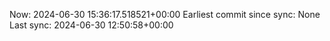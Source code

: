 Now: 2024-06-30 15:36:17.518521+00:00 Earliest commit since sync: None Last sync: 2024-06-30 12:50:58+00:00
